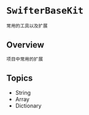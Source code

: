 # ``SwifterBaseKit``

```swift
常用的工具以及扩展
```





## Overview

```swift
项目中常用的扩展
```





## Topics

* String
* Array
* Dictionary
